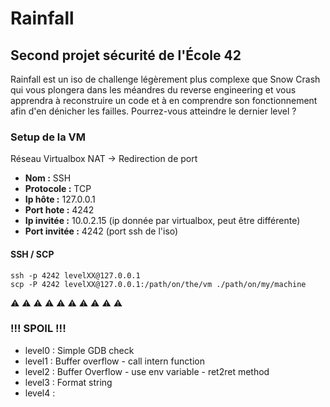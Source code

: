 # Rainfall
## Second projet sécurité de l'École 42

Rainfall est un iso de challenge légèrement plus complexe que Snow Crash qui vous plongera dans les méandres du reverse engineering et vous apprendra à reconstruire un code et à en comprendre son fonctionnement afin d'en dénicher les failles. Pourrez-vous atteindre le dernier level ?

### Setup de la VM

Réseau Virtualbox NAT -> Redirection de port

- **Nom :** SSH
- **Protocole :** TCP
- **Ip hôte :** 127.0.0.1
- **Port hote :** 4242
- **Ip invitée :** 10.0.2.15 (ip donnée par virtualbox, peut être différente)
- **Port invitée :** 4242 (port ssh de l'iso)

#### SSH / SCP

	ssh -p 4242 levelXX@127.0.0.1
	scp -P 4242 levelXX@127.0.0.1:/path/on/the/vm ./path/on/my/machine

:warning: :warning: :warning: :warning: :warning: :warning: :warning: :warning: :warning: :warning:

### !!! SPOIL !!!

- level0 : Simple GDB check
- level1 : Buffer overflow - call intern function
- level2 : Buffer Overflow - use env variable - ret2ret method
- level3 : Format string
- level4 : 
